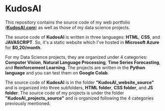 # KudosAI
This repository contains the source code of my web portfolio ([**KudosAI.com**](https://www.kudosai.com)) as well as those of my data science projects.

The source code of **KudosAI** is written in three languages: **HTML**, **CSS**, and **JAVASCRIPT**. So, it's a static website which I've hosted in **Microsoft Azure** for **$0,20/month**.

For my Data Science projects, they are organized under 4 categories: **Computer Vision**, **Natural Language Processing**, **Time Series Forecasting**, and **Reinforcement Learning**.
The projects are written in the **Python language** and you can test them on **Google Colab**.

The source code of **KudosAI** is in the folder **"KudosAI_website_source"** and is organized into three subfolders, **HTML folder**, **CSS folder**, and **JS folder**. 
The source code of my projects is under the folder **"KudosAI_projects_source"** and is organized following the 4 categories previously mentioned.

